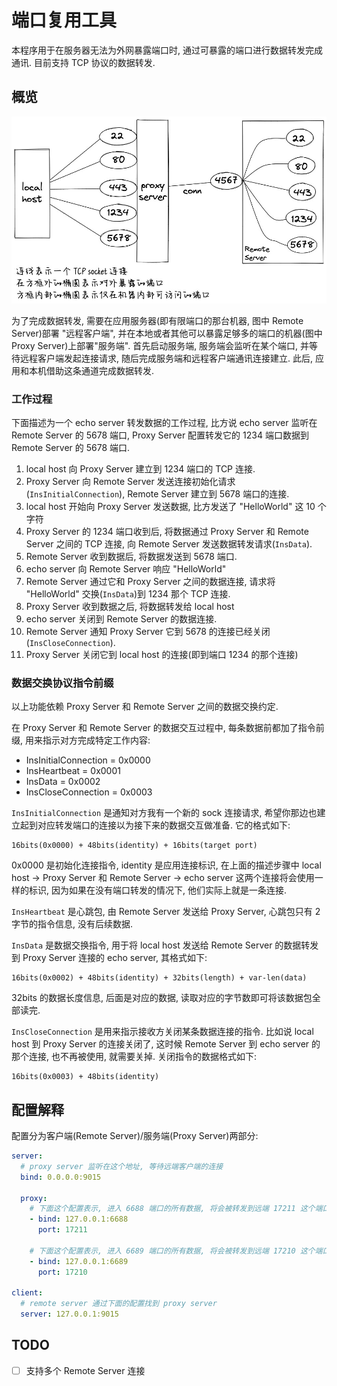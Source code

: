 # 端口复用工具

本程序用于在服务器无法为外网暴露端口时, 通过可暴露的端口进行数据转发完成通讯. 目前支持 TCP 协议的数据转发.

## 概览

![arch.jpg](arch.jpg)

为了完成数据转发, 需要在应用服务器(即有限端口的那台机器, 图中 Remote Server)部署 "远程客户端",
并在本地或者其他可以暴露足够多的端口的机器(图中 Proxy Server)上部署"服务端".
首先启动服务端, 服务端会监听在某个端口, 并等待远程客户端发起连接请求, 随后完成服务端和远程客户端通讯连接建立.
此后, 应用和本机借助这条通道完成数据转发.

### 工作过程

下面描述为一个 echo server 转发数据的工作过程,
比方说 echo server 监听在 Remote Server 的 5678 端口, Proxy Server 配置转发它的 1234 端口数据到 Remote Server 的 5678 端口.

1. local host 向 Proxy Server 建立到 1234 端口的 TCP 连接.
2. Proxy Server 向 Remote Server 发送连接初始化请求(`InsInitialConnection`), Remote Server 建立到 5678 端口的连接.
3. local host  开始向 Proxy Server 发送数据, 比方发送了 "HelloWorld" 这 10 个字符
4. Proxy Server 的 1234 端口收到后, 将数据通过 Proxy Server 和 Remote Server 之间的 TCP 连接, 向 Remote Server 发送数据转发请求(`InsData`). 
5. Remote Server 收到数据后, 将数据发送到 5678 端口.
6. echo server 向 Remote Server 响应 "HelloWorld"
7. Remote Server 通过它和 Proxy Server 之间的数据连接, 请求将 "HelloWorld" 交换(`InsData`)到 1234 那个 TCP 连接.
8. Proxy Server 收到数据之后, 将数据转发给 local host
9. echo server 关闭到 Remote Server 的数据连接.
10. Remote Server 通知 Proxy Server 它到 5678 的连接已经关闭(`InsCloseConnection`).
11. Proxy Server 关闭它到 local host 的连接(即到端口 1234 的那个连接)

### 数据交换协议指令前缀

以上功能依赖 Proxy Server 和 Remote Server 之间的数据交换约定.

在 Proxy Server 和 Remote Server 的数据交互过程中, 每条数据前都加了指令前缀, 用来指示对方完成特定工作内容:

- InsInitialConnection = 0x0000
- InsHeartbeat = 0x0001
- InsData = 0x0002
- InsCloseConnection = 0x0003

`InsInitialConnection` 是通知对方我有一个新的 sock 连接请求, 希望你那边也建立起到对应转发端口的连接以为接下来的数据交互做准备. 它的格式如下:

```
16bits(0x0000) + 48bits(identity) + 16bits(target port)
```

0x0000 是初始化连接指令, identity 是应用连接标识, 在上面的描述步骤中 local host -> Proxy Server 和 Remote Server -> echo server 这两个连接将会使用一样的标识, 因为如果在没有端口转发的情况下, 他们实际上就是一条连接.


`InsHeartbeat` 是心跳包, 由 Remote Server 发送给 Proxy Server, 心跳包只有 2 字节的指令信息, 没有后续数据.


`InsData` 是数据交换指令, 用于将 local host 发送给 Remote Server 的数据转发到 Proxy Server 连接的 echo server, 其格式如下:

```
16bits(0x0002) + 48bits(identity) + 32bits(length) + var-len(data)
```

32bits 的数据长度信息, 后面是对应的数据, 读取对应的字节数即可将该数据包全部读完.

`InsCloseConnection` 是用来指示接收方关闭某条数据连接的指令. 比如说 local host 到 Proxy Server 的连接关闭了, 这时候 Remote Server 到 echo server 的那个连接, 也不再被使用, 就需要关掉. 关闭指令的数据格式如下:

```
16bits(0x0003) + 48bits(identity)
```

## 配置解释

配置分为客户端(Remote Server)/服务端(Proxy Server)两部分:

```yaml
server:
  # proxy server 监听在这个地址, 等待远端客户端的连接
  bind: 0.0.0.0:9015

  proxy:
    # 下面这个配置表示, 进入 6688 端口的所有数据, 将会被转发到远端 17211 这个端口
    - bind: 127.0.0.1:6688
      port: 17211

    # 下面这个配置表示, 进入 6689 端口的所有数据, 将会被转发到远端 17210 这个端口
    - bind: 127.0.0.1:6689
      port: 17210

client:
  # remote server 通过下面的配置找到 proxy server
  server: 127.0.0.1:9015
```

## TODO

- [ ] 支持多个 Remote Server 连接


